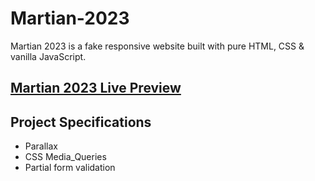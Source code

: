# Martian-2023
Martian 2023 is a fake responsive website built with pure HTML, CSS &amp; vanilla JavaScript.

## [Martian 2023 Live Preview](https://martian2023.netlify.app/)

## Project Specifications

- Parallax
- CSS Media_Queries
- Partial form validation
